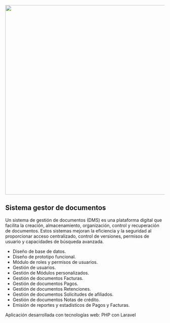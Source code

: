 <p align="center"><a href="https://laravel.com" target="_blank"><img src="https://res.cloudinary.com/app-test-elvis/image/upload/v1719765847/Screenshot_2024-06-30_114345_l4is8c.png" width="600"></a></p>

## Sistema gestor de documentos

Un sistema de gestión de documentos (DMS) es una plataforma digital que facilita la creación, almacenamiento, organización, control y recuperación de documentos. Estos sistemas mejoran la eficiencia y la seguridad al proporcionar acceso centralizado, control de versiones, permisos de usuario y capacidades de búsqueda avanzada.

- Diseño de base de datos.
- Diseño de prototipo funcional.
- Módulo de roles y permisos de usuarios.
- Gestión de usuarios.
- Gestión de Módulos personalizados.
- Gestión de documentos Facturas.
- Gestión de documentos Pagos.
- Gestión de documentos Retenciones.
- Gestión de documentos Solicitudes de afiliados.
- Gestión de documentos Notas de crédito.
- Emisión de reportes y estadísticos de Pagos y Facturas.


Aplicación desarrollada con tecnologías web: PHP con Laravel


